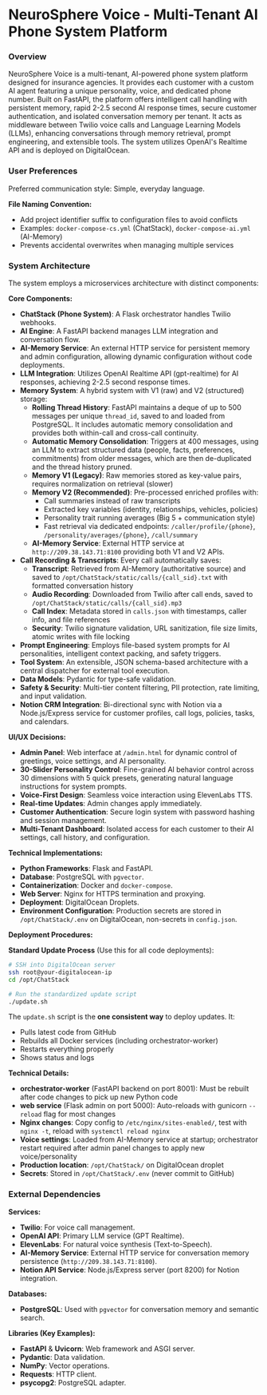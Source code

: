 # NeuroSphere Voice - Multi-Tenant AI Phone System Platform

### Overview
NeuroSphere Voice is a multi-tenant, AI-powered phone system platform designed for insurance agencies. It provides each customer with a custom AI agent featuring a unique personality, voice, and dedicated phone number. Built on FastAPI, the platform offers intelligent call handling with persistent memory, rapid 2-2.5 second AI response times, secure customer authentication, and isolated conversation memory per tenant. It acts as middleware between Twilio voice calls and Language Learning Models (LLMs), enhancing conversations through memory retrieval, prompt engineering, and extensible tools. The system utilizes OpenAI's Realtime API and is deployed on DigitalOcean.

### User Preferences
Preferred communication style: Simple, everyday language.

**File Naming Convention:**
- Add project identifier suffix to configuration files to avoid conflicts
- Examples: `docker-compose-cs.yml` (ChatStack), `docker-compose-ai.yml` (AI-Memory)
- Prevents accidental overwrites when managing multiple services

### System Architecture
The system employs a microservices architecture with distinct components:

**Core Components:**
-   **ChatStack (Phone System)**: A Flask orchestrator handles Twilio webhooks.
-   **AI Engine**: A FastAPI backend manages LLM integration and conversation flow.
-   **AI-Memory Service**: An external HTTP service for persistent memory and admin configuration, allowing dynamic configuration without code deployments.
-   **LLM Integration**: Utilizes OpenAI Realtime API (gpt-realtime) for AI responses, achieving 2-2.5 second response times.
-   **Memory System**: A hybrid system with V1 (raw) and V2 (structured) storage:
    -   **Rolling Thread History**: FastAPI maintains a deque of up to 500 messages per unique `thread_id`, saved to and loaded from PostgreSQL. It includes automatic memory consolidation and provides both within-call and cross-call continuity.
    -   **Automatic Memory Consolidation**: Triggers at 400 messages, using an LLM to extract structured data (people, facts, preferences, commitments) from older messages, which are then de-duplicated and the thread history pruned.
    -   **Memory V1 (Legacy)**: Raw memories stored as key-value pairs, requires normalization on retrieval (slower)
    -   **Memory V2 (Recommended)**: Pre-processed enriched profiles with:
        - Call summaries instead of raw transcripts
        - Extracted key variables (identity, relationships, vehicles, policies)
        - Personality trait running averages (Big 5 + communication style)
        - Fast retrieval via dedicated endpoints: `/caller/profile/{phone}`, `/personality/averages/{phone}`, `/call/summary`
    -   **AI-Memory Service**: External HTTP service at `http://209.38.143.71:8100` providing both V1 and V2 APIs.
-   **Call Recording & Transcripts**: Every call automatically saves:
    -   **Transcript**: Retrieved from AI-Memory (authoritative source) and saved to `/opt/ChatStack/static/calls/{call_sid}.txt` with formatted conversation history
    -   **Audio Recording**: Downloaded from Twilio after call ends, saved to `/opt/ChatStack/static/calls/{call_sid}.mp3`
    -   **Call Index**: Metadata stored in `calls.json` with timestamps, caller info, and file references
    -   **Security**: Twilio signature validation, URL sanitization, file size limits, atomic writes with file locking
-   **Prompt Engineering**: Employs file-based system prompts for AI personalities, intelligent context packing, and safety triggers.
-   **Tool System**: An extensible, JSON schema-based architecture with a central dispatcher for external tool execution.
-   **Data Models**: Pydantic for type-safe validation.
-   **Safety & Security**: Multi-tier content filtering, PII protection, rate limiting, and input validation.
-   **Notion CRM Integration**: Bi-directional sync with Notion via a Node.js/Express service for customer profiles, call logs, policies, tasks, and calendars.

**UI/UX Decisions:**
-   **Admin Panel**: Web interface at `/admin.html` for dynamic control of greetings, voice settings, and AI personality.
-   **30-Slider Personality Control**: Fine-grained AI behavior control across 30 dimensions with 5 quick presets, generating natural language instructions for system prompts.
-   **Voice-First Design**: Seamless voice interaction using ElevenLabs TTS.
-   **Real-time Updates**: Admin changes apply immediately.
-   **Customer Authentication**: Secure login system with password hashing and session management.
-   **Multi-Tenant Dashboard**: Isolated access for each customer to their AI settings, call history, and configuration.

**Technical Implementations:**
-   **Python Frameworks**: Flask and FastAPI.
-   **Database**: PostgreSQL with `pgvector`.
-   **Containerization**: Docker and `docker-compose`.
-   **Web Server**: Nginx for HTTPS termination and proxying.
-   **Deployment**: DigitalOcean Droplets.
-   **Environment Configuration**: Production secrets are stored in `/opt/ChatStack/.env` on DigitalOcean, non-secrets in `config.json`.

**Deployment Procedures:**

**Standard Update Process** (Use this for all code deployments):
```bash
# SSH into DigitalOcean server
ssh root@your-digitalocean-ip
cd /opt/ChatStack

# Run the standardized update script
./update.sh
```

The `update.sh` script is the **one consistent way** to deploy updates. It:
- Pulls latest code from GitHub
- Rebuilds all Docker services (including orchestrator-worker)
- Restarts everything properly
- Shows status and logs

**Technical Details:**
-   **orchestrator-worker** (FastAPI backend on port 8001): Must be rebuilt after code changes to pick up new Python code
-   **web service** (Flask admin on port 5000): Auto-reloads with gunicorn `--reload` flag for most changes
-   **Nginx changes**: Copy config to `/etc/nginx/sites-enabled/`, test with `nginx -t`, reload with `systemctl reload nginx`
-   **Voice settings**: Loaded from AI-Memory service at startup; orchestrator restart required after admin panel changes to apply new voice/personality
-   **Production location**: `/opt/ChatStack/` on DigitalOcean droplet
-   **Secrets**: Stored in `/opt/ChatStack/.env` (never commit to GitHub)

### External Dependencies

**Services:**
-   **Twilio**: For voice call management.
-   **OpenAI API**: Primary LLM service (GPT Realtime).
-   **ElevenLabs**: For natural voice synthesis (Text-to-Speech).
-   **AI-Memory Service**: External HTTP service for conversation memory persistence (`http://209.38.143.71:8100`).
-   **Notion API Service**: Node.js/Express server (port 8200) for Notion integration.

**Databases:**
-   **PostgreSQL**: Used with `pgvector` for conversation memory and semantic search.

**Libraries (Key Examples):**
-   **FastAPI** & **Uvicorn**: Web framework and ASGI server.
-   **Pydantic**: Data validation.
-   **NumPy**: Vector operations.
-   **Requests**: HTTP client.
-   **psycopg2**: PostgreSQL adapter.